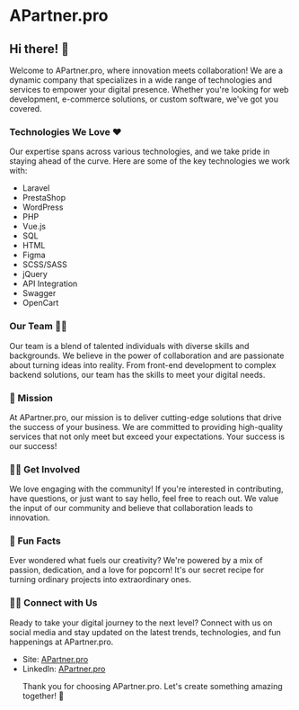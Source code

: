 <div class="markdown prose w-full break-words dark:prose-invert light"><h1>APartner.pro</h1><h2>Hi there! 👋</h2><p>Welcome to APartner.pro, where innovation meets collaboration! We are a dynamic company that specializes in a wide range of technologies and services to empower your digital presence. Whether you're looking for web development, e-commerce solutions, or custom software, we've got you covered.</p><h3>Technologies We Love ❤️</h3><p>Our expertise spans across various technologies, and we take pride in staying ahead of the curve. Here are some of the key technologies we work with:</p><ul><li>Laravel</li><li>PrestaShop</li><li>WordPress</li><li>PHP</li><li>Vue.js</li><li>SQL</li><li>HTML</li><li>Figma</li><li>SCSS/SASS</li><li>jQuery</li><li>API Integration</li><li>Swagger</li><li>OpenCart</li></ul><h3>Our Team 🧑‍💻</h3><p>Our team is a blend of talented individuals with diverse skills and backgrounds. We believe in the power of collaboration and are passionate about turning ideas into reality. From front-end development to complex backend solutions, our team has the skills to meet your digital needs.</p><h3>🌈 Mission</h3><p>At APartner.pro, our mission is to deliver cutting-edge solutions that drive the success of your business. We are committed to providing high-quality services that not only meet but exceed your expectations. Your success is our success!</p><h3>👩‍💻 Get Involved</h3><p>We love engaging with the community! If you're interested in contributing, have questions, or just want to say hello, feel free to reach out. We value the input of our community and believe that collaboration leads to innovation.</p><h3>🍿 Fun Facts</h3><p>Ever wondered what fuels our creativity? We're powered by a mix of passion, dedication, and a love for popcorn! It's our secret recipe for turning ordinary projects into extraordinary ones.</p><h3>🧙‍♀️ Connect with Us</h3><p>Ready to take your digital journey to the next level? Connect with us on social media and stay updated on the latest trends, technologies, and fun happenings at APartner.pro.</p><ul>
<!--<li>Twitter: <a target="_new" href="https://twitter.com/APartnerPro">@APartnerPro</a></li>-->
<li>Site: <a target="_new" href="https://apartner.pro">APartner.pro</a></li>
<li>LinkedIn: <a target="_new" href="https://www.linkedin.com/company/apartner">APartner.pro</a></li>
<!--<li>Instagram: <a target="_new" href="https://www.instagram.com/apartner/">@apartnerpro</a></li></ul>-->
<p>Thank you for choosing APartner.pro. Let's create something amazing together! 🚀</p></div>
